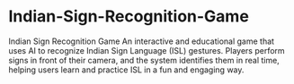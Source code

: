 # Indian-Sign-Recognition-Game
Indian Sign Recognition Game An interactive and educational game that uses AI to recognize Indian Sign Language (ISL) gestures. Players perform signs in front of their camera, and the system identifies them in real time, helping users learn and practice ISL in a fun and engaging way.
